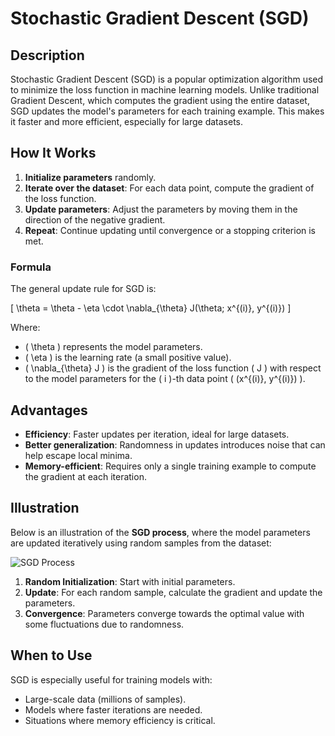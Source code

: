 # Stochastic Gradient Descent (SGD)

## Description

Stochastic Gradient Descent (SGD) is a popular optimization algorithm used to minimize the loss function in machine learning models. Unlike traditional Gradient Descent, which computes the gradient using the entire dataset, SGD updates the model's parameters for each training example. This makes it faster and more efficient, especially for large datasets.

## How It Works

1. **Initialize parameters** randomly.
2. **Iterate over the dataset**: For each data point, compute the gradient of the loss function.
3. **Update parameters**: Adjust the parameters by moving them in the direction of the negative gradient.
4. **Repeat**: Continue updating until convergence or a stopping criterion is met.

### Formula

The general update rule for SGD is:

\[
\theta = \theta - \eta \cdot \nabla_{\theta} J(\theta; x^{(i)}, y^{(i)})
\]

Where:
- \( \theta \) represents the model parameters.
- \( \eta \) is the learning rate (a small positive value).
- \( \nabla_{\theta} J \) is the gradient of the loss function \( J \) with respect to the model parameters for the \( i \)-th data point \( (x^{(i)}, y^{(i)}) \).

## Advantages

- **Efficiency**: Faster updates per iteration, ideal for large datasets.
- **Better generalization**: Randomness in updates introduces noise that can help escape local minima.
- **Memory-efficient**: Requires only a single training example to compute the gradient at each iteration.

## Illustration

Below is an illustration of the **SGD process**, where the model parameters are updated iteratively using random samples from the dataset:

![SGD Process](https://media.geeksforgeeks.org/wp-content/uploads/sgd-1.jpg)

1. **Random Initialization**: Start with initial parameters.
2. **Update**: For each random sample, calculate the gradient and update the parameters.
3. **Convergence**: Parameters converge towards the optimal value with some fluctuations due to randomness.

## When to Use

SGD is especially useful for training models with:
- Large-scale data (millions of samples).
- Models where faster iterations are needed.
- Situations where memory efficiency is critical.
